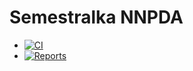 # Semestralka NNPDA
 - [![CI](https://github.com/aeiouxx/nivlalulu-be/actions/workflows/ci.yml/badge.svg)](https://github.com/aeiouxx/nnpda/actions/workflows/ci.yml)
 - [![Reports](https://img.shields.io/badge/Reports-Available-2ea44f?style=flat&logo=github&logoColor=959da5&labelColor=2a2f35&color=blue)](https://aeiouxx.github.io/nnpda/)
